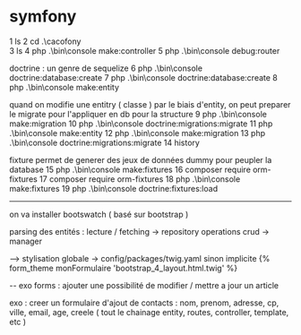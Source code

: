 # symfony


 1 ls
   2 cd .\cacofony\
   3 ls
   4 php .\bin\console make:controller
   5 php .\bin\console debug:router

   doctrine : un genre de sequelize
   6 php .\bin\console doctrine:database:create
   7 php .\bin\console doctrine:database:create
   8 php .\bin\console make:entity

   quand on modifie une entitry ( classe ) par le biais d'entity, on peut preparer le migrate pour l'appliquer en db pour la structure
   9 php .\bin\console make:migration
  10 php .\bin\console doctrine:migrations:migrate
  11 php .\bin\console make:entity
  12 php .\bin\console make:migration
  13 php .\bin\console doctrine:migrations:migrate
  14 history

  fixture permet de generer des jeux de données dummy pour peupler la database 
  15 php .\bin\console make:fixtures
  16 composer require orm-fixtures
  17 composer require orm-fixtures
  18 php .\bin\console make:fixtures
  19 php .\bin\console doctrine:fixtures:load

  ---------
  on va installer bootswatch ( basé sur bootstrap )

  parsing des entités :
  lecture / fetching -> repository
  operations crud -> manager

  -->
  stylisation globale -> config/packages/twig.yaml
  sinon implicite {% form_theme monFormulaire 'bootstrap_4_layout.html.twig' %}

-- exo forms :
ajouter une possibilité de modifier / mettre a jour un article

exo :
creer un formulaire d'ajout de contacts :
nom, prenom, adresse, cp, ville, email, age, creele
( tout le chainage entity, routes, controller, template, etc )